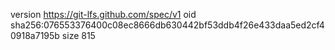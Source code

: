 version https://git-lfs.github.com/spec/v1
oid sha256:076553376400c08ec8666db630442bf53ddb4f26e433daa5ed2cf40918a7195b
size 815
